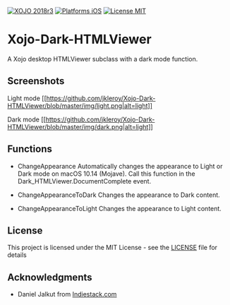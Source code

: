 [![XOJO 2018r3](https://img.shields.io/badge/XOJO-2018r3-71AF3A.svg)](https://www.xojo.com/)
[![Platforms iOS](https://img.shields.io/badge/Platform-Desktop-lightgray.svg?style=flat)](http://www.apple.com/ios/)
[![License MIT](https://img.shields.io/badge/license-MIT-blue.svg)](https://opensource.org/licenses/MIT)

# Xojo-Dark-HTMLViewer
A Xojo desktop HTMLViewer subclass with a dark mode function.

## Screenshots

Light mode
[[https://github.com/jkleroy/Xojo-Dark-HTMLViewer/blob/master/img/light.png|alt=light]]

Dark mode
[[https://github.com/jkleroy/Xojo-Dark-HTMLViewer/blob/master/img/dark.png|alt=light]]


## Functions

* ChangeAppearance
Automatically changes the appearance to Light or Dark mode on macOS 10.14 (Mojave).
Call this function in the Dark_HTMLViewer.DocumentComplete event.

* ChangeAppearanceToDark
Changes the appearance to Dark content.

* ChangeAppearanceToLight
Changes the appearance to Light content.



## License

This project is licensed under the MIT License - see the [LICENSE](LICENSE) file for details

## Acknowledgments

* Daniel Jalkut from [Indiestack.com](https://indiestack.com/2018/10/supporting-dark-mode-in-app-web-content/)

